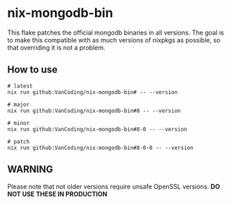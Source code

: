 # nix-mongodb-bin

This flake patches the official mongodb binaries in all versions.
The goal is to make this compatible with as much versions of nixpkgs as possible, so that overriding it is not a problem.

## How to use

```
# latest
nix run github:VanCoding/nix-mongodb-bin# -- --version

# major
nix run github:VanCoding/nix-mongodb-bin#8 -- --version

# minor
nix run github:VanCoding/nix-mongodb-bin#8-0 -- --version

# patch
nix run github:VanCoding/nix-mongodb-bin#8-0-0 -- --version
```

## WARNING

Please note that not older versions require unsafe OpenSSL versions. **DO NOT USE THESE IN PRODUCTION**
